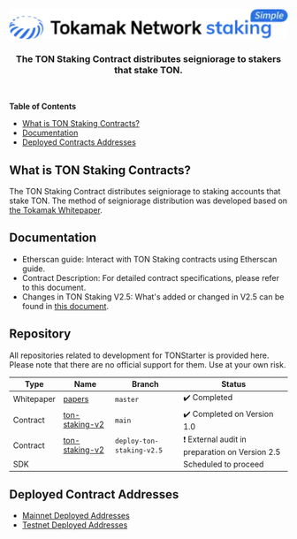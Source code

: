 
<div align="center">
  <br />
  <br />
  <a href="https://github.com/tokamak-network/ton-staking-v2"><img alt="TonStaking" src="./docs/img/tnss_bi.webp" width=600></a>
  <br />
  <h3>The TON Staking Contract distributes seigniorage to stakers that stake TON.</h3>
  <br />
</div>


**Table of Contents**
- [What is TON Staking Contracts?](#what-is-ton-staking-contracts)
- [Documentation](#documentation)
- [Deployed Contracts Addresses](#deployed-contracts-addresses)


## What is TON Staking Contracts?
The TON Staking Contract distributes seigniorage to staking accounts that stake TON. The method of seigniorage distribution was developed based on [the Tokamak Whitepaper](https://github.com/tokamak-network/papers/blob/master/cryptoeconomics/tokamak-cryptoeconomics-en.md#2-seigniorage).

## Documentation
- Etherscan guide: Interact with TON Staking contracts using Etherscan guide.
- Contract Description: For detailed contract specifications, please refer to this document.
- Changes in TON Staking V2.5: What's added or changed in V2.5 can be found in [this document](https://github.com/tokamak-network/ton-staking-v2/blob/deploy-ton-staking-v2.5/docs/en/ton-staking-v2.md).

## Repository
All repositories related to development for TONStarter is provided here. Please note that there are no official support for them. Use at your own risk.


| Type     | Name | Branch | Status                        |
|----------|------|--------|-----------------------|
|     Whitepaper    |   [papers](https://github.com/tokamak-network/papers) |  `master` |  :heavy_check_mark: Completed
|     Contract    |   [ton-staking-v2](https://github.com/tokamak-network/ton-staking-v2) |  `main`     | :heavy_check_mark: Completed on Version 1.0
|     Contract    |   [ton-staking-v2](https://github.com/tokamak-network/ton-staking-v2/tree/deploy-ton-staking-v2.5)  |  `deploy-ton-staking-v2.5`    | :heavy_exclamation_mark: External audit in preparation on Version 2.5
|     SDK    |  |    | Scheduled to proceed


## Deployed Contract Addresses

- [Mainnet Deployed Addresses](/docs/deployed-addresses-mainnet.md)
- [Testnet Deployed Addresses](/docs/deployed-addresses-sepolia.md)
